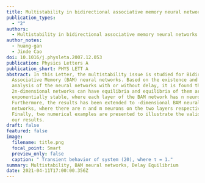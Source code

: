 ```yaml
---
title: Multistability in bidirectional associative memory neural networks
publication_types:
  - "2"
authors:
  - Multistability in bidirectional associative memory neural networks
author_notes:
  - huang-gan
  - Jinde Cao
doi: 10.1016/j.physleta.2007.12.053
publication: Physics Letters A
publication_short: PHYS LETT A
abstract: In this Letter, the multistability issue is studied for Bidirectional
  Associative Memory (BAM) neural networks. Based on the existence and stability
  analysis of the neural networks with or without delay, it is found that the
  2n-dimensional networks can have equilibria and equilibria of them are locally
  exponentially stable, where each layer of the BAM network has n neurons.
  Furthermore, the results has been extended to -dimensional BAM neural
  networks, where there are n and m neurons on the two layers respectively.
  Finally, two numerical examples are presented to illustrate the validity of
  our results.
draft: false
featured: false
image:
  filename: title.png
  focal_point: Smart
  preview_only: false
  caption: " Transient behavior of system (20), where τ = 1."
summary: Multistability, BAM neural networks, Delay Equilibrium
date: 2021-04-11T17:00:00.356Z
---
```

